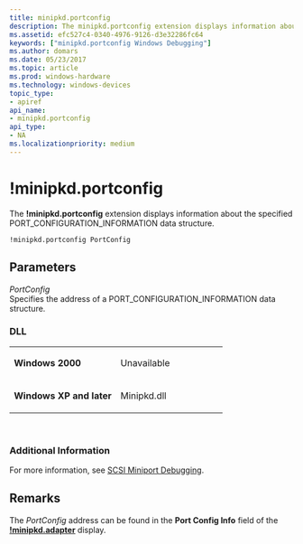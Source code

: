 ```yaml
---
title: minipkd.portconfig
description: The minipkd.portconfig extension displays information about the specified PORT_CONFIGURATION_INFORMATION data structure.
ms.assetid: efc527c4-0340-4976-9126-d3e32286fc64
keywords: ["minipkd.portconfig Windows Debugging"]
ms.author: domars
ms.date: 05/23/2017
ms.topic: article
ms.prod: windows-hardware
ms.technology: windows-devices
topic_type:
- apiref
api_name:
- minipkd.portconfig
api_type:
- NA
ms.localizationpriority: medium
---
```


# !minipkd.portconfig


The **!minipkd.portconfig** extension displays information about the specified PORT\_CONFIGURATION\_INFORMATION data structure.

```
!minipkd.portconfig PortConfig 
```

## <span id="Parameters"></span><span id="parameters"></span><span id="PARAMETERS"></span>Parameters


<span id="_______PortConfig______"></span><span id="_______portconfig______"></span><span id="_______PORTCONFIG______"></span> *PortConfig*   
Specifies the address of a PORT\_CONFIGURATION\_INFORMATION data structure.

### <span id="DLL"></span><span id="dll"></span>DLL

<table>
<colgroup>
<col width="50%" />
<col width="50%" />
</colgroup>
<tbody>
<tr class="odd">
<td align="left"><p><strong>Windows 2000</strong></p></td>
<td align="left"><p>Unavailable</p></td>
</tr>
<tr class="even">
<td align="left"><p><strong>Windows XP and later</strong></p></td>
<td align="left"><p>Minipkd.dll</p></td>
</tr>
</tbody>
</table>

 

### <span id="Additional_Information"></span><span id="additional_information"></span><span id="ADDITIONAL_INFORMATION"></span>Additional Information

For more information, see [SCSI Miniport Debugging](scsi-miniport-debugging.md).

Remarks
-------

The *PortConfig* address can be found in the **Port Config Info** field of the [**!minipkd.adapter**](-minipkd-adapter.md) display.

 

 





